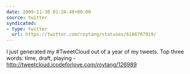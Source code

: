 ```yaml
---
date: 2009-11-30 01:28:48+00:00
source: twitter
syndicated:
- type: twitter
  url: https://twitter.com/roytang/statuses/6186707919/
---
```


I just generated my #TweetCloud out of a year of my tweets. Top three words: time, draft, playing - http://tweetcloud.icodeforlove.com/roytang/126989